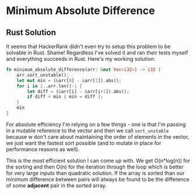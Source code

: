 # Minimum Absolute Difference

## Rust Solution

It seems that HackerRank didn't even try to setup this problem to be solvable in
Rust. Shame! Regardless I've solved it and ran their tests myself and everything
succeeds in Rust.  Here's my working solution:

```Rust
fn minimum_absolute_difference(arr: &mut Vec<i32>) -> i32 {
    arr.sort_unstable();
    let mut min = (&arr[0] - &arr[1]).abs();
    for i in 1..arr.len()-1 {
        let diff = (&arr[i] - &arr[i+1]).abs();
        if diff < min { min = diff };
    }
    min
}
```

For absolute efficiency I'm relying on a few things - one is that I'm passing in
a mutable reference to the vector and then we call `sort_unstable` because w
don't care about maintaining the order of elements in the vector, we just want
the fastest sort possible (and to mutate in place for performance reasons as
well).  

This is the most efficient solution I can come up with.  We get O(n*log(n)) for
the sorting and then O(n) for the iteration through the loop which is better for
very large inputs than quadratic solution. If the array is sorted than our
minimum difference between pairs will always be found to be the difference of
some **adjacent** pair in the sorted array.
